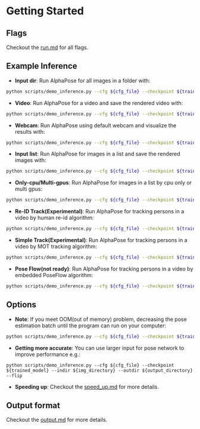 # Getting Started

## Flags
Checkout the [run.md](run.md) for all flags.

## Example Inference
- **Input dir**: Run AlphaPose for all images in a folder with:
``` bash
python scripts/demo_inference.py --cfg ${cfg_file} --checkpoint ${trained_model} --indir ${img_directory} --outdir ${output_directory}
```
- **Video**:  Run AlphaPose for a video and save the rendered video with:
``` bash
python scripts/demo_inference.py --cfg ${cfg_file} --checkpoint ${trained_model} --video ${path to video} --outdir examples/res --save_video
```
- **Webcam**:  Run AlphaPose using default webcam and visualize the results with:
``` bash
python scripts/demo_inference.py --cfg ${cfg_file} --checkpoint ${trained_model} --outdir examples/res --vis --webcam 0
```
- **Input list**:  Run AlphaPose for images in a list and save the rendered images with:
``` bash
python scripts/demo_inference.py --cfg ${cfg_file} --checkpoint ${trained_model} --list examples/list-coco-demo.txt --indir ${img_directory} --outdir examples/res --save_img
```
- **Only-cpu/Multi-gpus**: Run AlphaPose for images in a list by cpu only or multi gpus:
``` bash
python scripts/demo_inference.py --cfg ${cfg_file} --checkpoint ${trained_model} --list examples/list-coco-demo.txt --indir ${img_directory} --outdir examples/res --gpus ${-1(cpu only)/0,1,2,3(multi-gpus)}
```
- **Re-ID Track(Experimental)**: Run AlphaPose for tracking persons in a video by human re-id algorithm:
``` bash
python scripts/demo_inference.py --cfg ${cfg_file} --checkpoint ${trained_model} --video ${path to video} --outdir examples/res --pose_track --save_video
```
- **Simple Track(Experimental)**: Run AlphaPose for tracking persons in a video by MOT tracking algorithm:
``` bash
python scripts/demo_inference.py --cfg ${cfg_file} --checkpoint ${trained_model} --video ${path to video} --outdir examples/res --detector tracker --save_video
```
- **Pose Flow(not ready)**: Run AlphaPose for tracking persons in a video by embedded PoseFlow algorithm:
``` bash
python scripts/demo_inference.py --cfg ${cfg_file} --checkpoint ${trained_model} --video ${path to video} --outdir examples/res --pose_flow --save_video
```


## Options
- **Note**:  If you meet OOM(out of memory) problem, decreasing the pose estimation batch until the program can run on your computer:
``` bash
python scripts/demo_inference.py --cfg ${cfg_file} --checkpoint ${trained_model} --indir ${img_directory} --outdir examples/res --detbatch 1 --posebatch 30
```
- **Getting more accurate**: You can use larger input for pose network to improve performance e.g.:
```
python scripts/demo_inference.py --cfg ${cfg_file} --checkpoint ${trained_model} --indir ${img_directory} --outdir ${output_directory} --flip
```
- **Speeding up**:  Checkout the [speed_up.md](speed_up.md) for more details.

## Output format
Checkout the [output.md](output.md) for more details.
